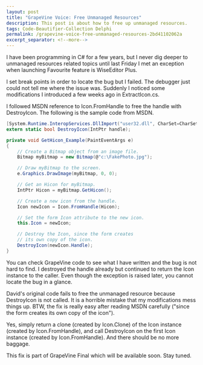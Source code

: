```yaml
---
layout: post
title: "GrapeVine Voice: Free Unmanaged Resources"
description: This post is about how to free up unmanaged resources.
tags: Code-Beautifier-Collection Delphi
permalink: /grapevine-voice-free-unmanaged-resources-2bd41102062a
excerpt_separator: <!--more-->
---
```

I have been programming in C# for a few years, but I never dig deeper to unmanaged resources related topics until last Friday I met an exception when launching Favourite feature is WiseEditor Plus.
<!--more-->

I set break points in order to locate the bug but I failed. The debugger just could not tell me where the issue was. Suddenly I noticed some modifications I introduced a few weeks ago in ExtractIcon.cs.

I followed MSDN reference to Icon.FromHandle to free the handle with DestroyIcon. The following is the sample code from MSDN.

```csharp
[System.Runtime.InteropServices.DllImport("user32.dll", CharSet=CharSet.Auto)]
extern static bool DestroyIcon(IntPtr handle);

private void GetHicon_Example(PaintEventArgs e)
{
    // Create a Bitmap object from an image file.
    Bitmap myBitmap = new Bitmap(@"c:\FakePhoto.jpg");

    // Draw myBitmap to the screen.
    e.Graphics.DrawImage(myBitmap, 0, 0);

    // Get an Hicon for myBitmap.
    IntPtr Hicon = myBitmap.GetHicon();

    // Create a new icon from the handle.
    Icon newIcon = Icon.FromHandle(Hicon);

    // Set the form Icon attribute to the new icon.
    this.Icon = newIcon;

    // Destroy the Icon, since the form creates
    // its own copy of the icon.
    DestroyIcon(newIcon.Handle);
}
```

You can check GrapeVine code to see what I have written and the bug is not hard to find. I destroyed the handle already but continued to return the Icon instance to the caller. Even though the exception is raised later, you cannot locate the bug in a glance.

David's original code fails to free the unmanaged resource because DestroyIcon is not called. It is a horrible mistake that my modifications mess things up. BTW, the fix is really easy after reading MSDN carefully ("since the form creates its own copy of the icon").

Yes, simply return a clone (created by Icon.Clone) of the Icon instance (created by Icon.FromHandle), and call DestroyIcon on the first Icon instance (created by Icon.FromHandle). And there should be no more baggage.

This fix is part of GrapeVine Final which will be available soon. Stay tuned.
